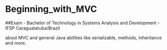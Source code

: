 # Beginning_with_MVC
##Exam - Bachelor of Technology in Systems Analysis and Development - IFSP Caraguatatuba/Brazil

about MVC and general Java abilities like serializable, methods, inheritance and more.
